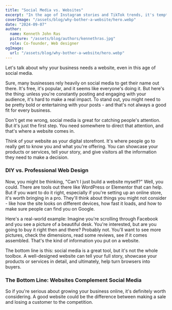 ```yaml
---
title: "Social Media vs. Websites"
excerpt: "In the age of Instagram stories and TikTok trends, it's tempting to think that a strong social media presence is all your business needs to thrive online. The truth is: while social media can grab attention, it's your website that closes the deal."
coverImage: "/assets/blog/why-bother-a-website/hero.webp"
date: "2024-09-07"
author:
  name: Kenneth John Ras
  picture: "/assets/blog/authors/kennethras.jpg"
  role: Co-founder, Web designer
ogImage:
  url: "/assets/blog/why-bother-a-website/hero.webp"
---
```


Let's talk about why your business needs a website, even in this age of social media.

Sure, many businesses rely heavily on social media to get their name out there. It's free, it's popular, and it seems like everyone's doing it. But here's the thing: unless you're constantly posting and engaging with your audience, it's hard to make a real impact. To stand out, you might need to be pretty bold or entertaining with your posts - and that's not always a good fit for every business.

Don't get me wrong, social media is great for catching people's attention. But it's just the first step. You need somewhere to direct that attention, and that's where a website comes in.

Think of your website as your digital storefront. It's where people go to really get to know you and what you're offering. You can showcase your products or services, tell your story, and give visitors all the information they need to make a decision.

### DIY vs. Professional Web Design

Now, you might be thinking, "Can't I just build a website myself?" Well, you could. There are tools out there like WordPress or Elementor that can help. But if you want to do it right, especially if you're setting up an online store, it's worth bringing in a pro. They'll think about things you might not consider - like how the site looks on different devices, how fast it loads, and how to make sure people can find you on Google.

Here's a real-world example: Imagine you're scrolling through Facebook and you see a picture of a beautiful desk. You're interested, but are you going to buy it right then and there? Probably not. You'll want to see more pictures, check the dimensions, read some reviews, see if it comes assembled. That's the kind of information you put on a website.

The bottom line is this: social media is a great tool, but it's not the whole toolbox. A well-designed website can tell your full story, showcase your products or services in detail, and ultimately, help turn browsers into buyers.

### The Bottom Line: Websites Complement Social Media

So if you're serious about growing your business online, it's definitely worth considering. A good website could be the difference between making a sale and losing a customer to the competition.
